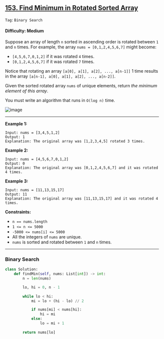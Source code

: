 ## [153. Find Minimum in Rotated Sorted Array](https://leetcode.com/problems/find-minimum-in-rotated-sorted-array)

```Tag```: ```Binary Search```

#### Difficulty: Medium

Suppose an array of length ```n``` sorted in ascending order is rotated between ```1``` and ```n``` times. For example, the array ```nums = [0,1,2,4,5,6,7]``` might become:

- ```[4,5,6,7,0,1,2]``` if it was rotated ```4``` times.
- ```[0,1,2,4,5,6,7]``` if it was rotated ```7``` times.

Notice that rotating an array ```[a[0], a[1], a[2], ..., a[n-1]]``` 1 time results in the array ```[a[n-1], a[0], a[1], a[2], ..., a[n-2]]```.

Given the sorted rotated array ```nums``` of unique elements, return _the minimum element of this array_.

You must write an algorithm that runs in ```O(log n)``` time.

![image](https://user-images.githubusercontent.com/35042430/229933500-2edb4528-f294-4600-b2f4-2f028a9ef271.png)

---

__Example 1:__
```
Input: nums = [3,4,5,1,2]
Output: 1
Explanation: The original array was [1,2,3,4,5] rotated 3 times.
```

__Example 2:__
```
Input: nums = [4,5,6,7,0,1,2]
Output: 0
Explanation: The original array was [0,1,2,4,5,6,7] and it was rotated 4 times.
```

__Example 3:__
```
Input: nums = [11,13,15,17]
Output: 11
Explanation: The original array was [11,13,15,17] and it was rotated 4 times. 
```

__Constraints:__

- ```n == nums.length```
- ```1 <= n <= 5000```
- ```-5000 <= nums[i] <= 5000```
- All the integers of ```nums``` are unique.
- ```nums``` is sorted and rotated between ```1``` and ```n``` times.

---

### Binary Search

```Python
class Solution:
    def findMin(self, nums: List[int]) -> int:
        n = len(nums)

        lo, hi = 0, n - 1
        
        while lo < hi:
            mi = lo + (hi - lo) // 2

            if nums[mi] < nums[hi]:
                hi = mi
            else:
                lo = mi + 1
        
        return nums[lo]
```

